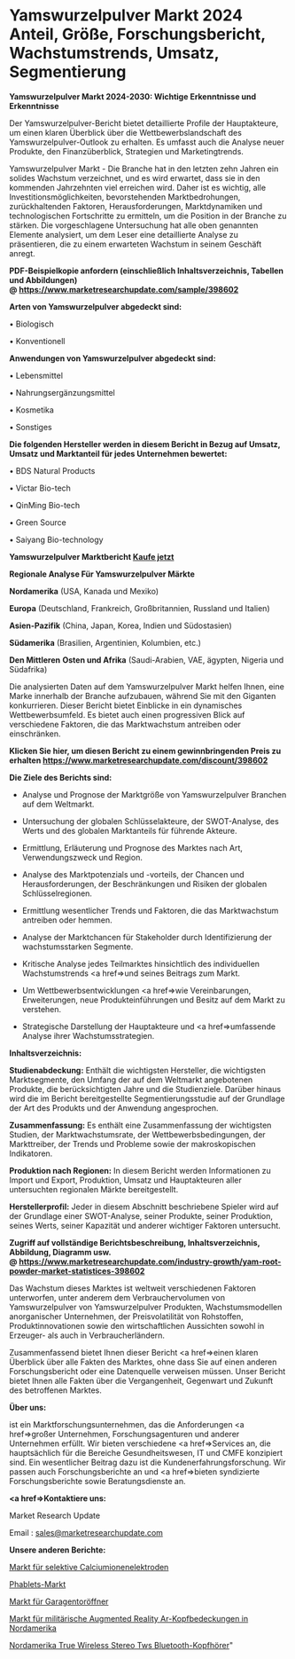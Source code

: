 # Yamswurzelpulver Markt 2024 Anteil, Größe, Forschungsbericht, Wachstumstrends, Umsatz, Segmentierung

<strong>Yamswurzelpulver Markt 2024-2030: Wichtige Erkenntnisse und Erkenntnisse</strong>

Der Yamswurzelpulver-Bericht bietet detaillierte Profile der Hauptakteure, um einen klaren Überblick über die Wettbewerbslandschaft des Yamswurzelpulver-Outlook zu erhalten. Es umfasst auch die Analyse neuer Produkte, den Finanzüberblick, Strategien und Marketingtrends.

Yamswurzelpulver Markt - Die Branche hat in den letzten zehn Jahren ein solides Wachstum verzeichnet, und es wird erwartet, dass sie in den kommenden Jahrzehnten viel erreichen wird. Daher ist es wichtig, alle Investitionsmöglichkeiten, bevorstehenden Marktbedrohungen, zurückhaltenden Faktoren, Herausforderungen, Marktdynamiken und technologischen Fortschritte zu ermitteln, um die Position in der Branche zu stärken. Die vorgeschlagene Untersuchung hat alle oben genannten Elemente analysiert, um dem Leser eine detaillierte Analyse zu präsentieren, die zu einem erwarteten Wachstum in seinem Geschäft anregt.

<strong><b>PDF-Beispielkopie anfordern (einschließlich Inhaltsverzeichnis, Tabellen und Abbildungen) @ </b></strong><strong><a href=https://www.marketresearchupdate.com/sample/398602><strong>https://www.marketresearchupdate.com/sample/398602</u></a></strong></strong>

<strong>Arten von Yamswurzelpulver abgedeckt sind:</strong>

• Biologisch

• Konventionell

<strong>Anwendungen von Yamswurzelpulver abgedeckt sind:</strong>

• Lebensmittel

• Nahrungsergänzungsmittel

• Kosmetika

• Sonstiges

<strong>Die folgenden Hersteller werden in diesem Bericht in Bezug auf Umsatz, Umsatz und Marktanteil für jedes Unternehmen bewertet:</strong>

• BDS Natural Products

• Victar Bio-tech

• QinMing Bio-tech

• Green Source

• Saiyang Bio-technology

<strong>Yamswurzelpulver Marktbericht <a href=https://www.marketresearchupdate.com/buynow/398602>Kaufe jetzt</a></strong>

<strong>Regionale Analyse Für Yamswurzelpulver Märkte</strong>

<strong>Nordamerika</strong> (USA, Kanada und Mexiko)

<strong>Europa</strong> (Deutschland, Frankreich, Großbritannien, Russland und Italien)

<strong>Asien-Pazifik</strong> (China, Japan, Korea, Indien und Südostasien)

<strong>Südamerika</strong> (Brasilien, Argentinien, Kolumbien, etc.)

<strong>Den Mittleren</strong> <strong>Osten und Afrika</strong> (Saudi-Arabien, VAE, ägypten, Nigeria und Südafrika)

Die analysierten Daten auf dem Yamswurzelpulver Markt helfen Ihnen, eine Marke innerhalb der Branche aufzubauen, während Sie mit den Giganten konkurrieren. Dieser Bericht bietet Einblicke in ein dynamisches Wettbewerbsumfeld. Es bietet auch einen progressiven Blick auf verschiedene Faktoren, die das Marktwachstum antreiben oder einschränken.

<strong>Klicken Sie hier, um diesen Bericht zu einem gewinnbringenden Preis zu erhalten
</strong><strong><a href=https://www.marketresearchupdate.com/discount/398602>https://www.marketresearchupdate.com/discount/398602</b></u></strong></a>

<strong>Die Ziele des Berichts sind:</strong>

- Analyse und Prognose der Marktgröße von Yamswurzelpulver Branchen auf dem Weltmarkt.

- Untersuchung der globalen Schlüsselakteure, der SWOT-Analyse, des Werts und des globalen Marktanteils für führende Akteure.

- Ermittlung, Erläuterung und Prognose des Marktes nach Art, Verwendungszweck und Region.

- Analyse des Marktpotenzials und -vorteils, der Chancen und Herausforderungen, der Beschränkungen und Risiken der globalen Schlüsselregionen.

- Ermittlung wesentlicher Trends und Faktoren, die das Marktwachstum antreiben oder hemmen.

- Analyse der Marktchancen für Stakeholder durch Identifizierung der wachstumsstarken Segmente.

- Kritische Analyse jedes Teilmarktes hinsichtlich des individuellen Wachstumstrends <a href=>und</a> seines Beitrags zum Markt.

- Um Wettbewerbsentwicklungen <a href=>wie</a> Vereinbarungen, Erweiterungen, neue Produkteinführungen und Besitz auf dem Markt zu verstehen.

- Strategische Darstellung der Hauptakteure und <a href=>umfas</a>sende Analyse ihrer Wachstumsstrategien.

<strong>Inhaltsverzeichnis:</strong>

<strong>Studienabdeckung:</strong> Enthält die wichtigsten Hersteller, die wichtigsten Marktsegmente, den Umfang der auf dem Weltmarkt angebotenen Produkte, die berücksichtigten Jahre und die Studienziele. Darüber hinaus wird die im Bericht bereitgestellte Segmentierungsstudie auf der Grundlage der Art des Produkts und der Anwendung angesprochen.

<strong>Zusammenfassung:</strong> Es enthält eine Zusammenfassung der wichtigsten Studien, der Marktwachstumsrate, der Wettbewerbsbedingungen, der Markttreiber, der Trends und Probleme sowie der makroskopischen Indikatoren.

<strong>Produktion nach Regionen:</strong> In diesem Bericht werden Informationen zu Import und Export, Produktion, Umsatz und Hauptakteuren aller untersuchten regionalen Märkte bereitgestellt.

<strong>Herstellerprofil:</strong> Jeder in diesem Abschnitt beschriebene Spieler wird auf der Grundlage einer SWOT-Analyse, seiner Produkte, seiner Produktion, seines Werts, seiner Kapazität und anderer wichtiger Faktoren untersucht.

<strong><b>Zugriff auf vollständige Berichtsbeschreibung, Inhaltsverzeichnis, Abbildung, Diagramm usw. @ </b></strong><strong><a href=https://www.marketresearchupdate.com/industry-growth/yam-root-powder-market-statistices-398602>https://www.marketresearchupdate.com/industry-growth/yam-root-powder-market-statistices-398602</a></strong>

Das Wachstum dieses Marktes ist weltweit verschiedenen Faktoren unterworfen, unter anderem dem Verbrauchervolumen von Yamswurzelpulver von Yamswurzelpulver Produkten, Wachstumsmodellen anorganischer Unternehmen, der Preisvolatilität von Rohstoffen, Produktinnovationen sowie den wirtschaftlichen Aussichten sowohl in Erzeuger- als auch in Verbraucherländern.

Zusammenfassend bietet Ihnen dieser Bericht <a href=>einen</a> klaren Überblick über alle Fakten des Marktes, ohne dass Sie auf einen anderen Forschungsbericht oder eine Datenquelle verweisen müssen. Unser Bericht bietet Ihnen alle Fakten über die Vergangenheit, Gegenwart und Zukunft des betroffenen Marktes.

<strong>Über uns:</strong>

 ist ein Marktforschungsunternehmen, das die Anforderungen <a href=>großer</a> Unternehmen, Forschungsagenturen und anderer Unternehmen erfüllt. Wir bieten verschiedene <a href=>Services</a> an, die hauptsächlich für die Bereiche Gesundheitswesen, IT und CMFE konzipiert sind. Ein wesentlicher Beitrag dazu ist die Kundenerfahrungsforschung. Wir passen auch Forschungsberichte an und <a href=>bieten</a> syndizierte Forschungsberichte sowie Beratungsdienste an.

<strong><a href=>Kontaktiere uns:</a></strong>

Market Research Update

Email : sales@marketresearchupdate.com

<strong>Unsere anderen Berichte:</strong>

<a href=https://www.linkedin.com/pulse/calcium-ion-selective-electrodes-market-2023>Markt für selektive Calciumionenelektroden</a>

<a href=https://www.linkedin.com/pulse/phablets-market-sizing-up-anticipating-trends>Phablets-Markt</a>

<a href=https://www.linkedin.com/pulse/garage-door-openers-market-size-emerging-trends>Markt für Garagentoröffner</a>

<a href=https://www.linkedin.com/pulse/north-america-military-augmented-reality-ar-headgearmarket>Markt für militärische Augmented Reality Ar-Kopfbedeckungen in Nordamerika</a>

<a href=https://www.linkedin.com/pulse/north-america-true-wireless-stereo-tws-bluetooth-headphones>Nordamerika True Wireless Stereo Tws Bluetooth-Kopfhörer</a>"
